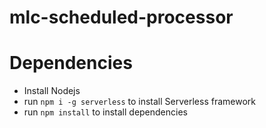 # mlc-scheduled-processor
 
# Dependencies
- Install Nodejs
- run `npm i -g serverless` to install Serverless framework
- run `npm install` to install dependencies